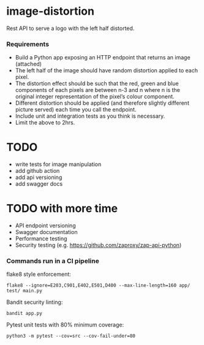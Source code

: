 # image-distortion

Rest API to serve a logo with the left half distorted.

### Requirements
- Build a Python app exposing an HTTP endpoint that returns an image (attached)
- The left half of the image should have random distortion applied to each pixel.
- The distortion effect should be such that the red, green and blue components of each pixels are between n-3 and n where n is the original integer representation of the pixel’s colour component. 
- Different distortion should be applied (and therefore slightly different picture served) each time you call the endpoint.
- Include unit and integration tests as you think is necessary.
- Limit the above to 2hrs.



# TODO
- write tests for image manipulation
- add github action
- add api versioning
- add swagger docs

# TODO with more time
- API endpoint versioning
- Swagger documentation
- Performance testing
- Security testing (e.g. https://github.com/zaproxy/zap-api-python)


### Commands run in a CI pipeline

flake8 style enforcement:

`flake8 --ignore=E203,C901,E402,E501,D400 --max-line-length=160 app/ test/ main.py`

Bandit security linting:

`bandit app.py`

Pytest unit tests with 80% minimum coverage:

`python3 -m pytest --cov=src --cov-fail-under=80`